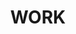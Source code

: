 ---
title: WORK
description: Any topics about my work
image: 

# Badge style
style:
    background: "#2a9d8f"
    color: "#fff"
---